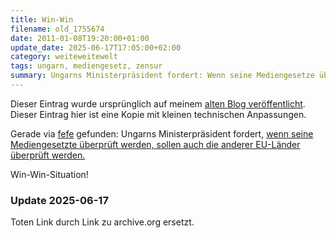 ```yaml
---
title: Win-Win
filename: old_1755674
date: 2011-01-08T19:20:00+01:00
update_date: 2025-06-17T17:05:00+02:00
category: weiteweitewelt
tags: ungarn, mediengesetz, zensur
summary: Ungarns Ministerpräsident fordert: Wenn seine Mediengesetze überprüft werden, dann auch die der anderen EU-Länder. Win-Win-Situation!
---
```

Dieser Eintrag wurde ursprünglich auf meinem [alten Blog veröffentlicht](https://stu.blogger.de/stories/1755674/). Dieser Eintrag hier ist eine Kopie mit kleinen technischen Anpassungen.

Gerade via [fefe](http://blog.fefe.de) gefunden: Ungarns Ministerpräsident fordert, [wenn seine Mediengesetzte überprüft werden, sollen auch die anderer EU-Länder überprüft werden.](https://web.archive.org/web/20131010173615/https://www.heise.de/tp/blogs/8/149047)

Win-Win-Situation!

### Update 2025-06-17

Toten Link durch Link zu archive.org ersetzt.

